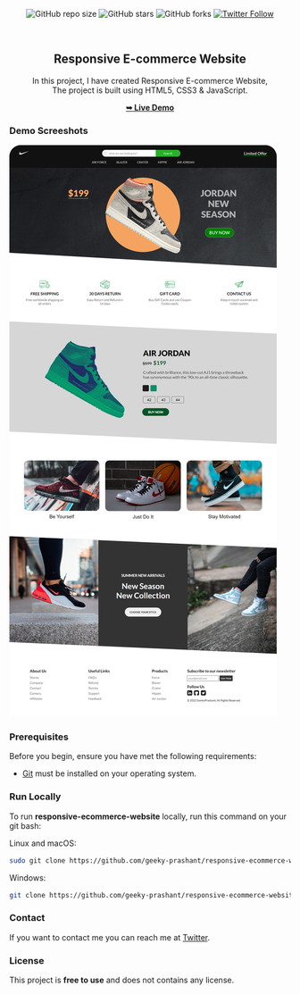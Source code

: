 <div align="center">
  
  ![GitHub repo size](https://img.shields.io/github/repo-size/geeky-prashant/responsive-ecommerce-website)
  ![GitHub stars](https://img.shields.io/github/stars/geeky-prashant/responsive-ecommerce-website)
  ![GitHub forks](https://img.shields.io/github/forks/geeky-prashant/responsive-ecommerce-website?style=social)
  [![Twitter Follow](https://img.shields.io/twitter/follow/geekyprashant?style=social)](https://twitter.com/intent/follow?screen_name=geekyprashant)
 
  <br />

  <h2 align="center">Responsive E-commerce Website</h2>

  In this project, I have created Responsive E-commerce Website, <br />The project is built using HTML5, CSS3 & JavaScript.

  <a href="https://geeky-prashant.github.io/responsive-ecommerce-website/"><strong>➥ Live Demo</strong></a>

</div>

### Demo Screeshots

![Responsive E-commerce Website Desktop Demo](./readme-images/Responsive-Ecommerce-Website.png "Desktop Demo")

### Prerequisites

Before you begin, ensure you have met the following requirements:

* [Git](https://git-scm.com/downloads "Download Git") must be installed on your operating system.

### Run Locally

To run **responsive-ecommerce-website** locally, run this command on your git bash:

Linux and macOS:

```bash
sudo git clone https://github.com/geeky-prashant/responsive-ecommerce-website.git
```

Windows:

```bash
git clone https://github.com/geeky-prashant/responsive-ecommerce-website.git
```

### Contact

If you want to contact me you can reach me at [Twitter](https://www.twitter.com/geekyprashant).

### License

This project is **free to use** and does not contains any license.
